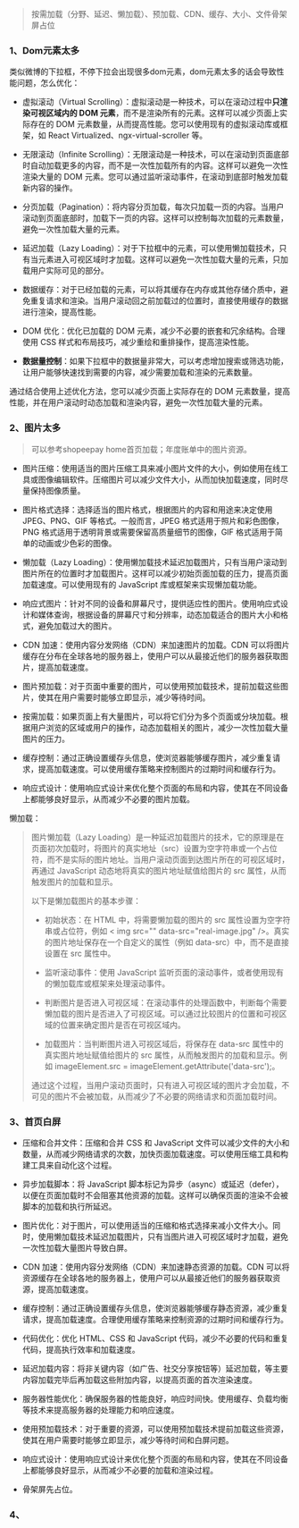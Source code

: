 > 按需加载（分野、延迟、懒加载）、预加载、CDN、缓存、大小、文件骨架屏占位

### 1、Dom元素太多

类似微博的下拉框，不停下拉会出现很多dom元素，dom元素太多的话会导致性能问题，怎么优化：

- 虚拟滚动（Virtual Scrolling）：虚拟滚动是一种技术，可以在滚动过程中**只渲染可视区域内的 DOM 元素**，而不是渲染所有的元素。这样可以减少页面上实际存在的 DOM 元素数量，从而提高性能。您可以使用现有的虚拟滚动库或框架，如 React Virtualized、ngx-virtual-scroller 等。

- 无限滚动（Infinite Scrolling）：无限滚动是一种技术，可以在滚动到页面底部时自动加载更多的内容，而不是一次性加载所有的内容。这样可以避免一次性渲染大量的 DOM 元素。您可以通过监听滚动事件，在滚动到底部时触发加载新内容的操作。

- 分页加载（Pagination）：将内容分页加载，每次只加载一页的内容。当用户滚动到页面底部时，加载下一页的内容。这样可以控制每次加载的元素数量，避免一次性加载大量的元素。

- 延迟加载（Lazy Loading）：对于下拉框中的元素，可以使用懒加载技术，只有当元素进入可视区域时才加载。这样可以避免一次性加载大量的元素，只加载用户实际可见的部分。

- 数据缓存：对于已经加载的元素，可以将其缓存在内存或其他存储介质中，避免重复请求和渲染。当用户滚动回之前加载过的位置时，直接使用缓存的数据进行渲染，提高性能。

- DOM 优化：优化已加载的 DOM 元素，减少不必要的嵌套和冗余结构。合理使用 CSS 样式和布局技巧，减少重绘和重排操作，提高渲染性能。

- **数据量控制**：如果下拉框中的数据量非常大，可以考虑增加搜索或筛选功能，让用户能够快速找到需要的内容，减少需要加载和渲染的元素数量。

通过结合使用上述优化方法，您可以减少页面上实际存在的 DOM 元素数量，提高性能，并在用户滚动时动态加载和渲染内容，避免一次性加载大量的元素。

### 2、图片太多

> 可以参考shopeepay home首页加载；年度账单中的图片资源。

- 图片压缩：使用适当的图片压缩工具来减小图片文件的大小，例如使用在线工具或图像编辑软件。压缩图片可以减少文件大小，从而加快加载速度，同时尽量保持图像质量。

- 图片格式选择：选择适当的图片格式，根据图片的内容和用途来决定使用 JPEG、PNG、GIF 等格式。一般而言，JPEG 格式适用于照片和彩色图像，PNG 格式适用于透明背景或需要保留高质量细节的图像，GIF 格式适用于简单的动画或少色彩的图像。

- 懒加载（Lazy Loading）：使用懒加载技术延迟加载图片，只有当用户滚动到图片所在的位置时才加载图片。这样可以减少初始页面加载的压力，提高页面加载速度。可以使用现有的 JavaScript 库或框架来实现懒加载功能。

- 响应式图片：针对不同的设备和屏幕尺寸，提供适应性的图片。使用响应式设计和媒体查询，根据设备的屏幕尺寸和分辨率，动态加载适合的图片大小和格式，避免加载过大的图片。

- CDN 加速：使用内容分发网络（CDN）来加速图片的加载。CDN 可以将图片缓存在分布在全球各地的服务器上，使用户可以从最接近他们的服务器获取图片，提高加载速度。

- 图片预加载：对于页面中重要的图片，可以使用预加载技术，提前加载这些图片，使其在用户需要时能够立即显示，减少等待时间。

- 按需加载：如果页面上有大量图片，可以将它们分为多个页面或分块加载。根据用户浏览的区域或用户的操作，动态加载相关的图片，减少一次性加载大量图片的压力。

- 缓存控制：通过正确设置缓存头信息，使浏览器能够缓存图片，减少重复请求，提高加载速度。可以使用缓存策略来控制图片的过期时间和缓存行为。

- 响应式设计：使用响应式设计来优化整个页面的布局和内容，使其在不同设备上都能够良好显示，从而减少不必要的图片加载。

懒加载：

> 图片懒加载（Lazy Loading）是一种延迟加载图片的技术，它的原理是在页面初次加载时，将图片的真实地址（src）设置为空字符串或一个占位符，而不是实际的图片地址。当用户滚动页面到达图片所在的可视区域时，再通过 JavaScript 动态地将真实的图片地址赋值给图片的 src 属性，从而触发图片的加载和显示。
>
> 以下是懒加载图片的基本步骤：
>
> - 初始状态：在 HTML 中，将需要懒加载的图片的 src 属性设置为空字符串或占位符，例如 < img src="" data-src="real-image.jpg" />。真实的图片地址保存在一个自定义的属性（例如 data-src）中，而不是直接设置在 src 属性中。
>
> - 监听滚动事件：使用 JavaScript 监听页面的滚动事件，或者使用现有的懒加载库或框架来处理滚动事件。
>
> - 判断图片是否进入可视区域：在滚动事件的处理函数中，判断每个需要懒加载的图片是否进入了可视区域。可以通过比较图片的位置和可视区域的位置来确定图片是否在可视区域内。
>
> - 加载图片：当判断图片进入可视区域后，将保存在 data-src 属性中的真实图片地址赋值给图片的 src 属性，从而触发图片的加载和显示。例如 imageElement.src = imageElement.getAttribute('data-src');。
>
> 通过这个过程，当用户滚动页面时，只有进入可视区域的图片才会加载，不可见的图片不会被加载，从而减少了不必要的网络请求和页面加载时间。

### 3、首页白屏

- 压缩和合并文件：压缩和合并 CSS 和 JavaScript 文件可以减少文件的大小和数量，从而减少网络请求的次数，加快页面加载速度。可以使用压缩工具和构建工具来自动化这个过程。

- 异步加载脚本：将 JavaScript 脚本标记为异步（async）或延迟（defer），以便在页面加载时不会阻塞其他资源的加载。这样可以确保页面的渲染不会被脚本的加载和执行所延迟。

- 图片优化：对于图片，可以使用适当的压缩和格式选择来减小文件大小。同时，使用懒加载技术延迟加载图片，只有当图片进入可视区域时才加载，避免一次性加载大量图片导致白屏。

- CDN 加速：使用内容分发网络（CDN）来加速静态资源的加载。CDN 可以将资源缓存在全球各地的服务器上，使用户可以从最接近他们的服务器获取资源，提高加载速度。

- 缓存控制：通过正确设置缓存头信息，使浏览器能够缓存静态资源，减少重复请求，提高加载速度。合理使用缓存策略来控制资源的过期时间和缓存行为。

- 代码优化：优化 HTML、CSS 和 JavaScript 代码，减少不必要的代码和重复代码，提高执行效率和加载速度。

- 延迟加载内容：将非关键内容（如广告、社交分享按钮等）延迟加载，等主要内容加载完毕后再加载这些附加内容，以提高页面的首次渲染速度。

- 服务器性能优化：确保服务器的性能良好，响应时间快。使用缓存、负载均衡等技术来提高服务器的处理能力和响应速度。

- 使用预加载技术：对于重要的资源，可以使用预加载技术提前加载这些资源，使其在用户需要时能够立即显示，减少等待时间和白屏问题。

- 响应式设计：使用响应式设计来优化整个页面的布局和内容，使其在不同设备上都能够良好显示，从而减少不必要的加载和渲染过程。
- 骨架屏先占位。

### 4、